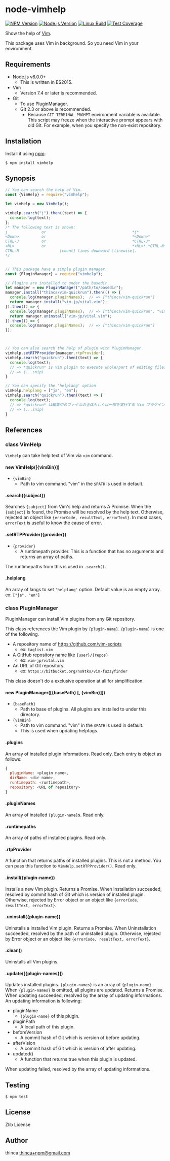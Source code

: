 node-vimhelp
============

[![NPM Version][npm-image]][npm-url]
[![Node.js Version][node-version-image]][node-version-url]
[![Linux Build][travis-image]][travis-url]
[![Test Coverage][coveralls-image]][coveralls-url]

Show the help of [Vim](https://github.com/vim/vim).

This package uses Vim in background.  So you need Vim in your environment.

Requirements
------------

- Node.js v6.0.0+
  - This is written in ES2015.
- Vim
  - Version 7.4 or later is recommended.
- Git
  - To use PluginManager.
  - Git 2.3 or above is recommended.
    - Because `GIT_TERMINAL_PROMPT` environment variable is available.
      This script may freeze when the interactive prompt appears with old Git.
      For example, when you specify the non-exist repository.

Installation
------------

Install it using [npm](https://www.npmjs.com/):

```
$ npm install vimhelp
```

Synopsis
--------

```javascript
// You can search the help of Vim.
const {VimHelp} = require("vimhelp");

let vimHelp = new VimHelp();

vimHelp.search("j").then((text) => {
  console.log(text);
};
/* The following text is shown:
j               or                                      *j*
<Down>          or                                      *<Down>*
CTRL-J          or                                      *CTRL-J*
<NL>            or                                      *<NL>* *CTRL-N*
CTRL-N                  [count] lines downward |linewise|.
*/


// This package have a simple plugin manager.
const {PluginManager} = require("vimhelp");

// Plugins are installed to under the basedir.
let manager = new PluginManager("/path/to/basedir");
manager.install("thinca/vim-quickrun").then(() => {
  console.log(manager.pluginNames);  // => ["thinca/vim-quickrun"]
  return manager.install("vim-jp/vital.vim");
}).then(() => {
  console.log(manager.pluginNames);  // => ["thinca/vim-quickrun", "vim-jp/vital.vim"]
  return manager.uninstall("vim-jp/vital.vim");
}).then(() => {
  console.log(manager.pluginNames);  // => ["thinca/vim-quickrun"]
});



// You can also search the help of plugin with PluginManager.
vimHelp.setRTPProvider(manager.rtpProvider);
vimhelp.search("quickrun").then((text) => {
  console.log(text);
  // => *quickrun* is Vim plugin to execute whole/part of editing file.
  // => (...snip)
}

// You can specify the 'helplang' option
vimHelp.helplang = ["ja", "en"];
vimhelp.search("quickrun").then((text) => {
  console.log(text);
  // => *quickrun* は編集中のファイルの全体もしくは一部を実行する Vim プラグインです。
  // => (...snip)
}
```

References
----------

### class VimHelp

`VimHelp` can take help text of Vim via `vim` command.

#### new VimHelp([{vimBin}])

- `{vimBin}`
  - Path to vim command.  "vim" in the `$PATH` is used in default.

#### .search({subject})

Searches `{subject}` from Vim's help and returns A Promise.
When the `{subject}` is found, the Promise will be resolved by the help text.
Otherwise, rejected an object like `{errorCode, resultText, errorText}`.
In most cases, `errorText` is useful to know the cause of error.

#### .setRTPProvider({provider})

- `{provider}`
  - A runtimepath provider.  This is a function that has no arguments and returns an array of paths.

The runtimepaths from this is used in `.search()`.

#### .helplang

An array of langs to set `'helplang'` option.
Default value is an empty array.
ex: `["ja", "en"]`

### class PluginManager

PluginManager can install Vim plugins from any Git repository.

This class references the Vim plugin by `{plugin-name}`.
`{plugin-name}` is one of the following.
- A repository name of https://github.com/vim-scripts
  - ex: `taglist.vim`
- A GitHub repository name like `{user}/{repos}`
  - ex: `vim-jp/vital.vim`
- An URL of Git repository.
  - ex: `https://bitbucket.org/ns9tks/vim-fuzzyfinder`

This class doesn't do a exclusive operation at all for simplification.

#### new PluginManager([{basePath} [, {vimBin}]])

- `{basePath}`
  - Path to base of plugins.  All plugins are installed to under this directory.
- `{vimBin}`
  - Path to vim command.  "vim" in the `$PATH` is used in default.
  - This is used when updating helptags.

#### .plugins

An array of installed plugin informations.  Read only.
Each entry is object as follows:

```javascript
{
  pluginName: <plugin name>,
  dirName: <dir name>,
  runtimepath: <runtimepath>,
  repository: <URL of repository>
}
```

#### .pluginNames

An array of installed `{plugin-name}`s.  Read only.

#### .runtimepaths

An array of paths of installed plugins.  Read only.

#### .rtpProvider

A function that returns paths of installed plugins.
This is not a method.  You can pass this function to `VimHelp.setRTPProvider()`.
Read only.

#### .install({plugin-name})

Installs a new Vim plugin.  Returns a Promise.
When Installation succeeded, resolved by commit hash of Git which is version of installed plugin.
Otherwise, rejected by Error object or an object like `{errorCode, resultText, errorText}`.

#### .uninstall({plugin-name})

Uninstalls a installed Vim plugin.  Returns a Promise.
When Uninstallation succeeded, resolved by the path of uninstalled plugin.
Otherwise, rejected by Error object or an object like `{errorCode, resultText, errorText}`.

#### .clean()

Uninstalls all Vim plugins.

#### .update([{plugin-names}])

Updates installed plugins.  `{plugin-names}` is an array of `{plugin-name}`.
When `{plugin-names}` is omitted, all plugins are updated.  Returns a Promise.
When updating succeeded, resolved by the array of updating informations.
An updating information is following:

- pluginName
  - `{plugin-name}` of this plugin.
- pluginPath
  - A local path of this plugin.
- beforeVersion
  - A commit hash of Git which is version of before updating.
- afterVision
  - A commit hash of Git which is version of after updating.
- updated()
  - A function that returns true when this plugin is updated.

When updating failed, resolved by the array of updating informations.

Testing
-------

```
$ npm test
```

License
-------

Zlib License

Author
------

thinca <thinca+npm@gmail.com>


[npm-image]: https://img.shields.io/npm/v/vimhelp.svg
[npm-url]: https://npmjs.org/package/vimhelp
[node-version-image]: https://img.shields.io/node/v/vimhelp.svg
[node-version-url]: https://nodejs.org/en/download/
[travis-image]: https://img.shields.io/travis/thinca/node-vimhelp/master.svg?label=linux
[travis-url]: https://travis-ci.org/thinca/node-vimhelp
[coveralls-image]: https://img.shields.io/coveralls/thinca/node-vimhelp/master.svg
[coveralls-url]: https://coveralls.io/r/thinca/node-vimhelp?branch=master
